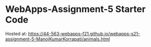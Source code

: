 # WebApps-Assignment-5 Starter Code

Hosted at: <https://44-563-webapps-f21.github.io/webapps-s21-assignment-5-ManojKumarKorrapati/animals.html>
